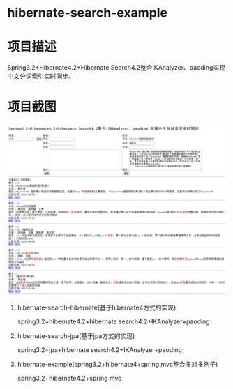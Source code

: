 # hibernate-search-example

# 项目描述

Spring3.2+Hibernate4.2+Hibernate Search4.2整合IKAnalyzer、paoding实现中文分词索引实时同步。

# 项目截图

![Hibernate_Search_Example.png](Hibernate_Search_Example.png)

1. hibernate-search-hibernate(基于hibernate4方式的实现)

   spring3.2+hibernate4.2+hibernate search4.2+IKAnalyzer+paoding

2. hibernate-search-jpa(基于jpa方式的实现)

   spring3.2+jpa+hibernate search4.2+IKAnalyzer+paoding

3. hibernate-example(spring3.2+hibernate4+spring mvc整合多对多例子)

   spring3.2+hibernate4.2+spring mvc

